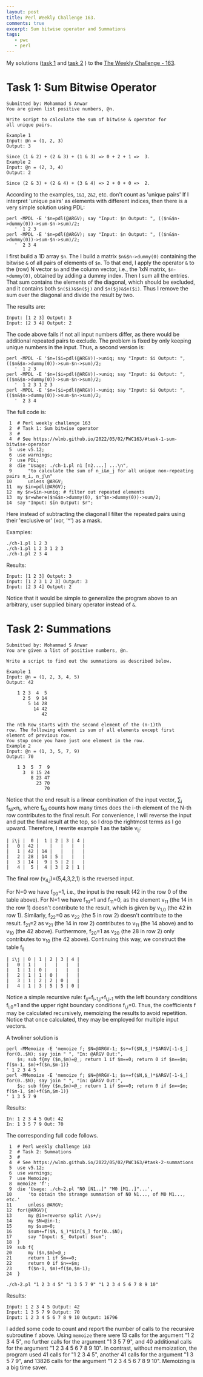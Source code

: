 ```yaml
---
layout: post
title: Perl Weekly Challenge 163.
comments: true
excerpt: Sum bitwise operator and Summations
tags:
   - pwc
   - perl
---
```


My solutions
([task 1](https://github.com/wlmb/perlweeklychallenge-club/blob/master/challenge-163/wlmb/perl/ch-1.pl)
and
[task 2](https://github.com/wlmb/perlweeklychallenge-club/blob/master/challenge-163/wlmb/perl/ch-2.pl)
)
to the  [The Weekly Challenge - 163](https://theweeklychallenge.org/blog/perl-weekly-challenge-163).


# Task 1: Sum Bitwise Operator

    Submitted by: Mohammad S Anwar
    You are given list positive numbers, @n.

    Write script to calculate the sum of bitwise & operator for
    all unique pairs.

    Example 1
    Input: @n = (1, 2, 3)
    Output: 3

    Since (1 & 2) + (2 & 3) + (1 & 3) => 0 + 2 + 1 =>  3.
    Example 2
    Input: @n = (2, 3, 4)
    Output: 2

    Since (2 & 3) + (2 & 4) + (3 & 4) => 2 + 0 + 0 =>  2.

According to the examples, `1&1`, `2&2`, etc. don't count as
'unique pairs'
If I interpret 'unique pairs' as elements with different
indices, then there is a very simple solution using PDL:

    perl -MPDL -E '$n=pdl(@ARGV); say "Input: $n Output: ", (($n&$n->dummy(0))->sum-$n->sum)/2;
       '  1 2 3
    perl -MPDL -E '$n=pdl(@ARGV); say "Input: $n Output: ", (($n&$n->dummy(0))->sum-$n->sum)/2;
       '  2 3 4

I first build a 1D array `$n`. The I build a matrix
`$n&$n->dummy(0)` containing the bitwise `&` of all pairs of
elements of `$n`. To that end, I apply the operator `&` to the
(row) N vector `$n` and the column vector, i.e., the 1xN
matrix, `$n->dummy(0)`, obtained by adding a dummy index. Then
I sum all the entries. That sum contains the elements of the
diagonal, which should be excluded, and it contains both
`$n($i)&$n($j)` and `$n($j)&$n($i)`. Thus I remove the sum
over the diagonal and divide the result by two.

The results are:

    Input: [1 2 3] Output: 3
    Input: [2 3 4] Output: 2

The code above fails if not all input numbers differ, as there
would be additional repeated pairs to exclude. The problem is
fixed by only keeping unique numbers in the input. Thus, a second version is:

    perl -MPDL -E '$n=($i=pdl(@ARGV))->uniq; say "Input: $i Output: ", (($n&$n->dummy(0))->sum-$n->sum)/2;
       '  1 2 3
    perl -MPDL -E '$n=($i=pdl(@ARGV))->uniq; say "Input: $i Output: ", (($n&$n->dummy(0))->sum-$n->sum)/2;
       '  1 2 3 1 2 3
    perl -MPDL -E '$n=($i=pdl(@ARGV))->uniq; say "Input: $i Output: ", (($n&$n->dummy(0))->sum-$n->sum)/2;
       '  2 3 4

The full code is:

     1  # Perl weekly challenge 163
     2  # Task 1: Sum bitwise operator
     3  #
     4  # See https://wlmb.github.io/2022/05/02/PWC163/#task-1-sum-bitwise-operator
     5  use v5.12;
     6  use warnings;
     7  use PDL;
     8  die "Usage: ./ch-1.pl n1 [n2....] ...\n",
     9      "to calculate the sum of n_i&n_j for all unique non-repeating pairs n_i, n_j\n"
    10      unless @ARGV;
    11  my $in=pdl(@ARGV);
    12  my $n=$in->uniq; # filter out repeated elements
    13  my $r=where($n&$n->dummy(0), $n^$n->dummy(0))->sum/2;
    14  say "Input: $in Output: $r";

Here instead of subtracting the diagonal I filter the repeated
pairs using their 'exclusive or' (xor, '^') as a mask.

Examples:

    ./ch-1.pl 1 2 3
    ./ch-1.pl 1 2 3 1 2 3
    ./ch-1.pl 2 3 4

Results:

    Input: [1 2 3] Output: 3
    Input: [1 2 3 1 2 3] Output: 3
    Input: [2 3 4] Output: 2

Notice that it would be simple to generalize the program above
to an arbitrary, user supplied binary operator instead of `&`.


# Task 2: Summations

    Submitted by: Mohammad S Anwar
    You are given a list of positive numbers, @n.

    Write a script to find out the summations as described below.

    Example 1
    Input: @n = (1, 2, 3, 4, 5)
    Output: 42

        1 2 3  4  5
          2 5  9 14
            5 14 28
              14 42
                 42

    The nth Row starts with the second element of the (n-1)th
    row. The following element is sum of all elements except first
    element of previous row.
    You stop once you have just one element in the row.
    Example 2
    Input: @n = (1, 3, 5, 7, 9)
    Output: 70

        1 3  5  7  9
          3  8 15 24
             8 23 47
               23 70
                  70

Notice that the end result is a linear combination of the
input vector, ∑<sub>i</sub> f<sub>Ni</sub>×n<sub>i</sub>, where f<sub>Ni</sub> counts how many
times does the i-th element of the N-th row contributes to the
final result. For convenience, I will reverse the input and
put the final result at the top, so I
drop the rightmost terms as I go upward. Therefore, I rewrite
example 1 as the table v<sub>ij</sub>:

    | i\j |  0 |  1 | 2 | 3 | 4 |
    |   0 | 42 |    |   |   |   |
    |   1 | 42 | 14 |   |   |   |
    |   2 | 28 | 14 | 5 |   |   |
    |   3 | 14 |  9 | 5 | 2 |   |
    |   4 |  5 |  4 | 3 | 2 | 1 |

The final row (v<sub>4,j</sub>)=(5,4,3,2,1) is the reversed input.

For N=0 we have f<sub>00</sub>=1, i.e., the input is the result (42 in
the row 0 of the table above). For
N=1 we have f<sub>10</sub>=1 and f<sub>11</sub>=0, as the element v<sub>11</sub> (the
14 in the row 1) doesn't contribute to the result, which is
given by v<sub>1,0</sub> (the 42 in row 1). Similarly, f<sub>22</sub>=0 as
v<sub>22</sub> (the 5 in row 2) doesn't contribute to the
result. f<sub>21</sub>=2 as v<sub>21</sub> (the 14 in row 2) contributes to
v<sub>11</sub> (the 14 above) and to v<sub>10</sub> (the 42
above). Furthermore, f<sub>20</sub>=1 as v<sub>20</sub> (the 28 in row 2) only
contributes to v<sub>10</sub> (the 42 above). Continuing this way, we
construct the table f<sub>ij</sub>

    | i\j | 0 | 1 | 2 | 3 | 4 |
    |   0 | 1 |   |   |   |   |
    |   1 | 1 | 0 |   |   |   |
    |   2 | 1 | 1 | 0 |   |   |
    |   3 | 1 | 2 | 2 | 0 |   |
    |   4 | 1 | 3 | 5 | 5 | 0 |

Notice a simple recursive rule: f<sub>ij</sub>=f<sub>i-1,j</sub>+f<sub>i,j-1</sub>
with the left boundary conditions f<sub>i,0</sub>=1 and the upper
right boundary conditions f<sub>i,i</sub>=0. Thus, the coefficients
f may be calculated recursively, memoizing the results to
avoid repetition. Notice that once calculated, they may be
employed for multiple input vectors.

A twoliner solution is

    perl -MMemoize -E 'memoize f; $N=@ARGV-1; $s+=f($N,$_)*$ARGV[-1-$_] for(0..$N); say join " ", "In: @ARGV Out:",
        $s; sub f{my ($n,$m)=@_; return 1 if $m==0; return 0 if $n==$m; f($n-1, $m)+f($n,$m-1)}
    ' 1 2 3 4 5
    perl -MMemoize -E 'memoize f; $N=@ARGV-1; $s+=f($N,$_)*$ARGV[-1-$_] for(0..$N); say join " ", "In: @ARGV Out:",
        $s; sub f{my ($n,$m)=@_; return 1 if $m==0; return 0 if $n==$m; f($n-1, $m)+f($n,$m-1)}
    ' 1 3 5 7 9

Results:

    In: 1 2 3 4 5 Out: 42
    In: 1 3 5 7 9 Out: 70

The corresponding full code follows.

     1  # Perl weekly challenge 163
     2  # Task 2: Summations
     3  #
     4  # See https://wlmb.github.io/2022/05/02/PWC163/#task-2-summations
     5  use v5.12;
     6  use warnings;
     7  use Memoize;
     8  memoize 'f';
     9  die 'Usage: ./ch-2.pl "N0 [N1..]" "M0 [M1..]"...',
    10      'to obtain the strange summation of N0 N1..., of M0 M1..., etc.'
    11      unless @ARGV;
    12  for(@ARGV){
    13      my @in=reverse split /\s+/;
    14      my $N=@in-1;
    15      my $sum=0;
    16      $sum+=f($N, $_)*$in[$_] for(0..$N);
    17      say "Input: $_ Output: $sum";
    18  }
    19  sub f{
    20      my ($n,$m)=@_;
    21      return 1 if $m==0;
    22      return 0 if $n==$m;
    23      f($n-1, $m)+f($n,$m-1);
    24  }

    ./ch-2.pl "1 2 3 4 5" "1 3 5 7 9" "1 2 3 4 5 6 7 8 9 10"

Results:

    Input: 1 2 3 4 5 Output: 42
    Input: 1 3 5 7 9 Output: 70
    Input: 1 2 3 4 5 6 7 8 9 10 Output: 16796

I added some code to count and report the number of calls to
the recursive subroutine `f` above. Using `memoize` there were
13 calls for the argument "1 2 3 4 5", no further calls for
the argument "1 3 5 7 9", and 40 additional calls for the
argument "1 2 3 4 5 6 7 8 9 10". In contrast, without
memoization, the program used 41 calls for "1 2 3 4 5",
another 41 calls for the argument "1 3 5 7 9", and 13826 calls
for the argument "1 2 3 4 5 6 7 8 9 10". Memoizing is a
big time saver.
